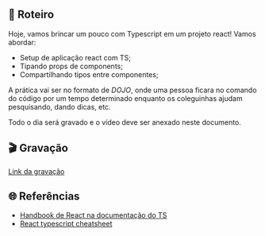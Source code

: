 ## 📕 Roteiro

Hoje, vamos brincar um pouco com Typescript em um projeto react! Vamos abordar:

- Setup de aplicação react com TS;
- Tipando props de components;
- Compartilhando tipos entre componentes;

A prática vai ser no formato de _DOJO_, onde uma pessoa ficara no comando do código por um tempo determinado enquanto os coleguinhas ajudam pesquisando, dando dicas, etc.

Todo o dia será gravado e o vídeo deve ser anexado neste documento.

## 🎬 Gravação

[Link da gravação](https://drive.google.com/file/d/1g2xVAjQpwdSf_xF1EHlZ7N4jxghWifDW/view)

## 🌐 Referências

- [Handbook de React na documentação do TS](https://www.typescriptlang.org/docs/handbook/react.html)  
- [React typescript cheatsheet](https://react-typescript-cheatsheet.netlify.app/docs/basic/setup)
